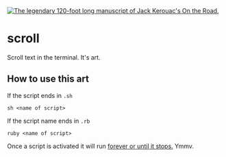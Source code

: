 <a href="http://www.telegraph.co.uk/culture/books/booknews/9557844/Original-manuscript-of-Jack-Kerouacs-On-the-Road-to-be-exhibited-in-London.html">
<img src="http://i.imgur.com/z5d0al0.jpg" title="The legendary 120-foot long manuscript of Jack Kerouac's On the Road."/>
</a>

# scroll

Scroll text in the terminal. It's art.

## How to use this art

If the script ends in `.sh`

    sh <name of script>
    
If the script name ends in `.rb`

    ruby <name of script>
    
Once a script is activated it will run [forever or until it stops.](http://en.wikipedia.org/wiki/Halting_problem) Ymmv.
